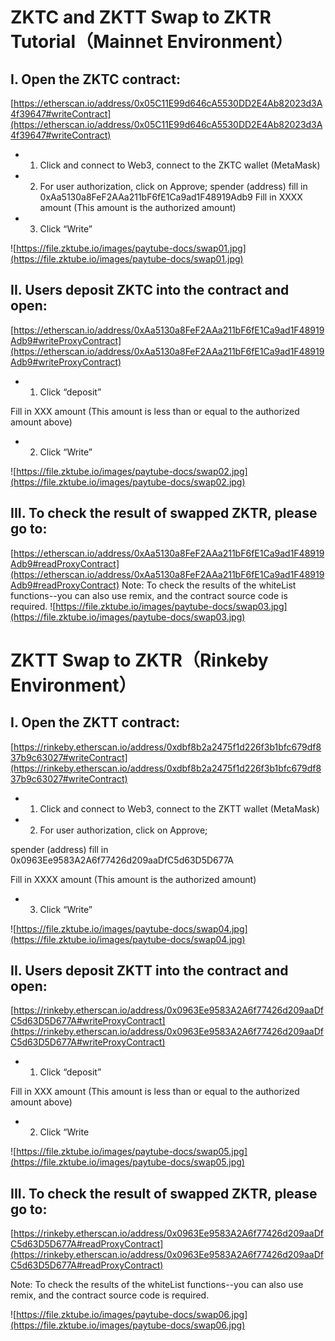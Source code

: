 # ZKTC and ZKTT Swap to ZKTR Tutorial（Mainnet Environment）

## I. Open the ZKTC contract:

[https://etherscan.io/address/0x05C11E99d646cA5530DD2E4Ab82023d3A4f39647#writeContract](https://etherscan.io/address/0x05C11E99d646cA5530DD2E4Ab82023d3A4f39647#writeContract)

- 1. Click and connect to Web3, connect to the ZKTC wallet (MetaMask)

- 2. For user authorization, click on Approve;
     spender (address) fill in 0xAa5130a8FeF2AAa211bF6fE1Ca9ad1F48919Adb9
     Fill in XXXX amount (This amount is the authorized amount)
- 3. Click “Write”

![https://file.zktube.io/images/paytube-docs/swap01.jpg](https://file.zktube.io/images/paytube-docs/swap01.jpg)

## II. Users deposit ZKTC into the contract and open:

[https://etherscan.io/address/0xAa5130a8FeF2AAa211bF6fE1Ca9ad1F48919Adb9#writeProxyContract](https://etherscan.io/address/0xAa5130a8FeF2AAa211bF6fE1Ca9ad1F48919Adb9#writeProxyContract)

- 1. Click “deposit”

Fill in XXX amount (This amount is less than or equal to the authorized amount above)

- 2. Click “Write”

![https://file.zktube.io/images/paytube-docs/swap02.jpg](https://file.zktube.io/images/paytube-docs/swap02.jpg)

## III. To check the result of swapped ZKTR, please go to:

[https://etherscan.io/address/0xAa5130a8FeF2AAa211bF6fE1Ca9ad1F48919Adb9#readProxyContract](https://etherscan.io/address/0xAa5130a8FeF2AAa211bF6fE1Ca9ad1F48919Adb9#readProxyContract)
Note: To check the results of the whiteList functions--you can also use remix, and the contract source code is required.
![https://file.zktube.io/images/paytube-docs/swap03.jpg](https://file.zktube.io/images/paytube-docs/swap03.jpg)

# ZKTT Swap to ZKTR（Rinkeby Environment）

## I. Open the ZKTT contract:

[https://rinkeby.etherscan.io/address/0xdbf8b2a2475f1d226f3b1bfc679df837b9c63027#writeContract](https://rinkeby.etherscan.io/address/0xdbf8b2a2475f1d226f3b1bfc679df837b9c63027#writeContract)

- 1. Click and connect to Web3, connect to the ZKTT wallet (MetaMask)

- 2. For user authorization, click on Approve;

spender (address) fill in 0x0963Ee9583A2A6f77426d209aaDfC5d63D5D677A

Fill in XXXX amount (This amount is the authorized amount)

- 3. Click “Write”

![https://file.zktube.io/images/paytube-docs/swap04.jpg](https://file.zktube.io/images/paytube-docs/swap04.jpg)

## II. Users deposit ZKTT into the contract and open:

[https://rinkeby.etherscan.io/address/0x0963Ee9583A2A6f77426d209aaDfC5d63D5D677A#writeProxyContract](https://rinkeby.etherscan.io/address/0x0963Ee9583A2A6f77426d209aaDfC5d63D5D677A#writeProxyContract)

- 1. Click “deposit”

Fill in XXX amount (This amount is less than or equal to the authorized amount above)

- 2. Click “Write

![https://file.zktube.io/images/paytube-docs/swap05.jpg](https://file.zktube.io/images/paytube-docs/swap05.jpg)

## III. To check the result of swapped ZKTR, please go to:

[https://rinkeby.etherscan.io/address/0x0963Ee9583A2A6f77426d209aaDfC5d63D5D677A#readProxyContract](https://rinkeby.etherscan.io/address/0x0963Ee9583A2A6f77426d209aaDfC5d63D5D677A#readProxyContract)

Note: To check the results of the whiteList functions--you can also use remix, and the contract source code is required.

![https://file.zktube.io/images/paytube-docs/swap06.jpg](https://file.zktube.io/images/paytube-docs/swap06.jpg)
